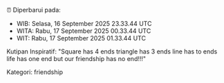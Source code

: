 ⏰ Diperbarui pada:
- WIB: Selasa, 16 September 2025 23.33.44 UTC
- WITA: Rabu, 17 September 2025 00.33.44 UTC
- WIT: Rabu, 17 September 2025 01.33.44 UTC

Kutipan Inspiratif:
"Square has 4 ends triangle has 3 ends line has to ends life has one end but our friendship has no end!!!"


Kategori: friendship

